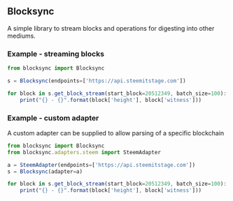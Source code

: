 ## Blocksync

A simple library to stream blocks and operations for digesting into other mediums.

### Example - streaming blocks

``` js
from blocksync import Blocksync

s = Blocksync(endpoints=['https://api.steemitstage.com'])

for block in s.get_block_stream(start_block=20512349, batch_size=100):
    print("{} - {}".format(block['height'], block['witness']))
```

### Example - custom adapter

A custom adapter can be supplied to allow parsing of a specific blockchain

``` js
from blocksync import Blocksync
from blocksync.adapters.steem import SteemAdapter

a = SteemAdapter(endpoints=['https://api.steemitstage.com'])
s = Blocksync(adapter=a)

for block in s.get_block_stream(start_block=20512349, batch_size=100):
    print("{} - {}".format(block['height'], block['witness']))
```
